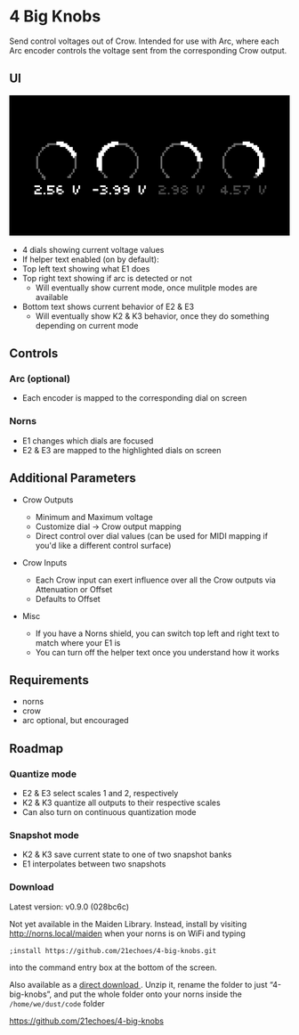 # 4 Big Knobs
Send control voltages out of Crow. Intended for use with Arc, where each Arc encoder controls the voltage sent from the corresponding Crow output.

## UI
![home](screenshots/4-big-knobs.png)
* 4 dials showing current voltage values
* If helper text enabled (on by default):
 * Top left text showing what E1 does
  * Top right text showing if arc is detected or not
    * Will eventually show current mode, once mulitple modes are available
  * Bottom text shows current behavior of E2 & E3
    * Will eventually show K2 & K3 behavior, once they do something depending on current mode

## Controls
### Arc (optional)
* Each encoder is mapped to the corresponding dial on screen

### Norns
* E1 changes which dials are focused
* E2 & E3 are mapped to the highlighted dials on screen

## Additional Parameters
* Crow Outputs
  * Minimum and Maximum voltage
  * Customize dial -> Crow output mapping
  * Direct control over dial values (can be used for MIDI mapping if you'd like a different control surface)

* Crow Inputs
  * Each Crow input can exert influence over all the Crow outputs via Attenuation or Offset
  * Defaults to Offset

* Misc
  * If you have a Norns shield, you can switch top left and right text to match where your E1 is
  * You can turn off the helper text once you understand how it works

## Requirements
* norns
* crow
* arc optional, but encouraged

## Roadmap
### Quantize mode
* E2 & E3 select scales 1 and 2, respectively
* K2 & K3 quantize all outputs to their respective scales
* Can also turn on continuous quantization mode

### Snapshot mode
* K2 & K3 save current state to one of two snapshot banks
* E1 interpolates between two snapshots

### Download
Latest version: v0.9.0 (028bc6c)

Not yet available in the Maiden Library. Instead, install by visiting http://norns.local/maiden when your norns is on WiFi and typing
```
;install https://github.com/21echoes/4-big-knobs.git
```
into the command entry box at the bottom of the screen.

Also available as a [direct download ](https://github.com/21echoes/4-big-knobs/archive/master.zip). Unzip it, rename the folder to just “4-big-knobs”, and put the whole folder onto your norns inside the `/home/we/dust/code` folder

https://github.com/21echoes/4-big-knobs